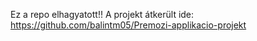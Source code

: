Ez a repo elhagyatott!!
A projekt átkerült ide: https://github.com/balintm05/Premozi-applikacio-projekt
